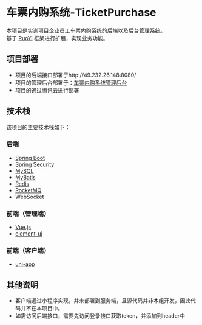 # 车票内购系统-TicketPurchase
本项目是实训项目企业员工车票内购系统的后端以及后台管理系统。<br>
基于 [RuoYi](https://gitee.com/y_project/RuoYi-Vue) 框架进行扩展，实现业务功能。<br>
## 项目部署
+ 项目的后端接口部署于http://49.232.26.148:8080/
+ 项目的管理后台部署于：[车票内购系统管理后台](http://49.232.26.148:2000/)
+ 项目的通过[腾讯云](https://cloud.tencent.com/)进行部署
## 技术栈
该项目的主要技术栈如下：<br>
### 后端
+ [Spring Boot](https://spring.io/projects/spring-boot)
+ [Spring Security](https://spring.io/projects/spring-security)
+ [MySQL](https://www.mysql.com/)
+ [MyBatis](https://mybatis.org/mybatis-3/zh/index.html)
+ [Redis](https://redis.io/)
+ [RocketMQ](https://rocketmq.apache.org/)
+ WebSocket

### 前端（管理端）
+ [Vue.js](https://vuejs.org/)
+ [element-ui](https://element.eleme.cn/)

### 前端（客户端）
+ [uni-app](https://uniapp.dcloud.io/api/README)

## 其他说明
+ 客户端通过小程序实现，并未部署到服务端，且源代码并非本组开发，因此代码并不在本项目中。
+ 如需访问后端接口，需要先访问登录接口获取token，并添加到header中